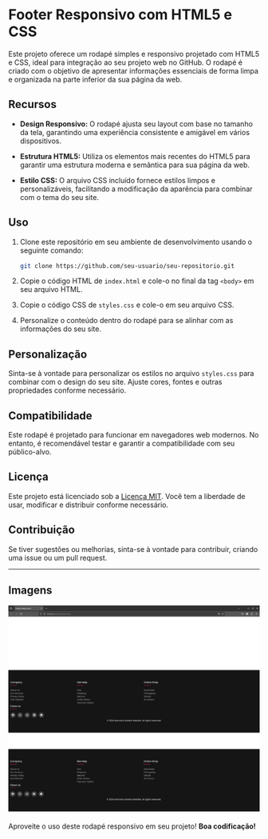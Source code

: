 # Footer Responsivo com HTML5 e CSS

Este projeto oferece um rodapé simples e responsivo projetado com HTML5 e CSS, ideal para integração ao seu projeto web no GitHub. O rodapé é criado com o objetivo de apresentar informações essenciais de forma limpa e organizada na parte inferior da sua página da web.

## Recursos

- **Design Responsivo:** O rodapé ajusta seu layout com base no tamanho da tela, garantindo uma experiência consistente e amigável em vários dispositivos.
  
- **Estrutura HTML5:** Utiliza os elementos mais recentes do HTML5 para garantir uma estrutura moderna e semântica para sua página da web.

- **Estilo CSS:** O arquivo CSS incluído fornece estilos limpos e personalizáveis, facilitando a modificação da aparência para combinar com o tema do seu site.

## Uso

1. Clone este repositório em seu ambiente de desenvolvimento usando o seguinte comando:

   ```bash
   git clone https://github.com/seu-usuario/seu-repositorio.git
   ```

2. Copie o código HTML de `index.html` e cole-o no final da tag `<body>` em seu arquivo HTML.
3. Copie o código CSS de `styles.css` e cole-o em seu arquivo CSS.
4. Personalize o conteúdo dentro do rodapé para se alinhar com as informações do seu site.

## Personalização

Sinta-se à vontade para personalizar os estilos no arquivo `styles.css` para combinar com o design do seu site. Ajuste cores, fontes e outras propriedades conforme necessário.


## Compatibilidade

Este rodapé é projetado para funcionar em navegadores web modernos. No entanto, é recomendável testar e garantir a compatibilidade com seu público-alvo.

## Licença

Este projeto está licenciado sob a [Licença MIT](LICENSE.md). Você tem a liberdade de usar, modificar e distribuir conforme necessário.

## Contribuição

Se tiver sugestões ou melhorias, sinta-se à vontade para contribuir, criando uma issue ou um pull request.

---
## Imagens

![Alt Text](./Captura%20de%20tela%20de%202024-02-01%2020-06-33.png)
![Alt Text](./Captura%20de%20tela%20de%202024-02-01%2020-06-54.png)




Aproveite o uso deste rodapé responsivo em seu projeto! **Boa codificação!**